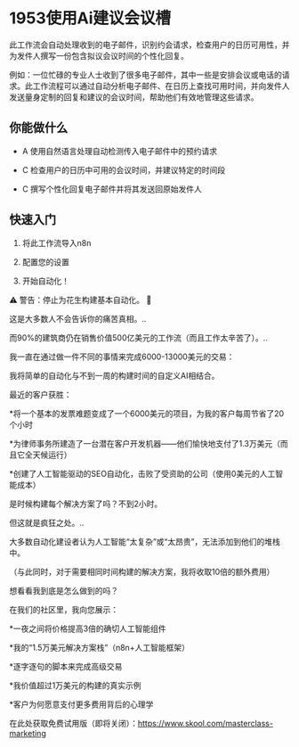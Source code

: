 # 1953使用Ai建议会议槽

此工作流会自动处理收到的电子邮件，识别约会请求，检查用户的日历可用性，并为发件人撰写一份包含拟议会议时间的个性化回复。

例如：一位忙碌的专业人士收到了很多电子邮件，其中一些是安排会议或电话的请求。此工作流程可以通过自动分析电子邮件、在日历上查找可用时间，并向发件人发送量身定制的回复和建议的会议时间，帮助他们有效地管理这些请求。

## 你能做什么

- A 使用自然语言处理自动检测传入电子邮件中的预约请求

- C 检查用户的日历中可用的会议时间，并建议特定的时间段

- C 撰写个性化回复电子邮件并将其发送回原始发件人

## 快速入门

1.  将此工作流导入n8n

2.  配置您的设置

3.  开始自动化！

⚠️ 警告：停止为花生构建基本自动化。 🚫

这是大多数人不会告诉你的痛苦真相。..

而90%的建筑商仍在销售价值500亿美元的工作流（而且工作太辛苦了）。..

我一直在通过做一件不同的事情来完成6000-13000美元的交易：

我将简单的自动化与不到一周的构建时间的自定义AI相结合。

最近的客户获胜：

*将一个基本的发票难题变成了一个6000美元的项目，为我的客户每周节省了20个小时

*为律师事务所建造了一台潜在客户开发机器——他们愉快地支付了1.3万美元（而且它全天候运行）

*创建了人工智能驱动的SEO自动化，击败了受资助的公司（使用0美元的人工智能成本）

是时候构建每个解决方案了吗？不到2小时。

但这就是疯狂之处。..

大多数自动化建设者认为人工智能“太复杂”或“太昂贵”，无法添加到他们的堆栈中。

（与此同时，对于需要相同时间构建的解决方案，我将收取10倍的额外费用）

想看看我到底是怎么做到的吗？

在我们的社区里，我向您展示：

*一夜之间将价格提高3倍的确切人工智能组件

*我的“1.5万美元解决方案栈”（n8n+人工智能框架）

*逐字逐句的脚本来完成高级交易

*我价值超过1万美元的构建的真实示例

*客户为何愿意支付更多费用背后的心理学

在此处获取免费试用版（即将关闭）：https://www.skool.com/masterclass-marketing

